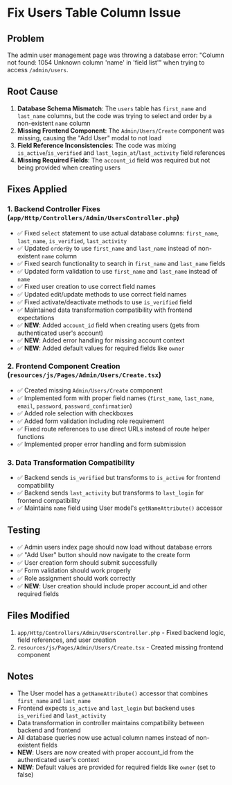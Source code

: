 # Fix Users Table Column Issue

## Problem
The admin user management page was throwing a database error: "Column not found: 1054 Unknown column 'name' in 'field list'" when trying to access `/admin/users`.

## Root Cause
1. **Database Schema Mismatch**: The `users` table has `first_name` and `last_name` columns, but the code was trying to select and order by a non-existent `name` column
2. **Missing Frontend Component**: The `Admin/Users/Create` component was missing, causing the "Add User" modal to not load
3. **Field Reference Inconsistencies**: The code was mixing `is_active`/`is_verified` and `last_login_at`/`last_activity` field references
4. **Missing Required Fields**: The `account_id` field was required but not being provided when creating users

## Fixes Applied

### 1. Backend Controller Fixes (`app/Http/Controllers/Admin/UsersController.php`)
- ✅ Fixed `select` statement to use actual database columns: `first_name`, `last_name`, `is_verified`, `last_activity`
- ✅ Updated `orderBy` to use `first_name` and `last_name` instead of non-existent `name` column
- ✅ Fixed search functionality to search in `first_name` and `last_name` fields
- ✅ Updated form validation to use `first_name` and `last_name` instead of `name`
- ✅ Fixed user creation to use correct field names
- ✅ Updated edit/update methods to use correct field names
- ✅ Fixed activate/deactivate methods to use `is_verified` field
- ✅ Maintained data transformation compatibility with frontend expectations
- ✅ **NEW**: Added `account_id` field when creating users (gets from authenticated user's account)
- ✅ **NEW**: Added error handling for missing account context
- ✅ **NEW**: Added default values for required fields like `owner`

### 2. Frontend Component Creation (`resources/js/Pages/Admin/Users/Create.tsx`)
- ✅ Created missing `Admin/Users/Create` component
- ✅ Implemented form with proper field names (`first_name`, `last_name`, `email`, `password`, `password_confirmation`)
- ✅ Added role selection with checkboxes
- ✅ Added form validation including role requirement
- ✅ Fixed route references to use direct URLs instead of route helper functions
- ✅ Implemented proper error handling and form submission

### 3. Data Transformation Compatibility
- ✅ Backend sends `is_verified` but transforms to `is_active` for frontend compatibility
- ✅ Backend sends `last_activity` but transforms to `last_login` for frontend compatibility
- ✅ Maintains `name` field using User model's `getNameAttribute()` accessor

## Testing
- ✅ Admin users index page should now load without database errors
- ✅ "Add User" button should now navigate to the create form
- ✅ User creation form should submit successfully
- ✅ Form validation should work properly
- ✅ Role assignment should work correctly
- ✅ **NEW**: User creation should include proper account_id and other required fields

## Files Modified
1. `app/Http/Controllers/Admin/UsersController.php` - Fixed backend logic, field references, and user creation
2. `resources/js/Pages/Admin/Users/Create.tsx` - Created missing frontend component

## Notes
- The User model has a `getNameAttribute()` accessor that combines `first_name` and `last_name`
- Frontend expects `is_active` and `last_login` but backend uses `is_verified` and `last_activity`
- Data transformation in controller maintains compatibility between backend and frontend
- All database queries now use actual column names instead of non-existent fields
- **NEW**: Users are now created with proper account_id from the authenticated user's context
- **NEW**: Default values are provided for required fields like `owner` (set to false)
